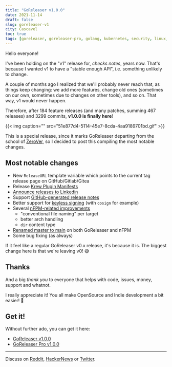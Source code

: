 ```yaml
---
title: "GoReleaser v1.0.0"
date: 2021-11-14
draft: false
slug: goreleaser-v1
city: Cascavel
toc: true
tags: [goreleaser, goreleaser-pro, golang, kubernetes, security, linux, github]
---
```


Hello everyone!

I've been holding on the "v1" release for, *checks notes*, years now. That's because I wanted v1 to have a "stable enough API", i.e. something unlikely to change.

A couple of months ago I realized that we'll probably never reach that, as things keep changing: we add more features, change old ones (sometimes on our own, sometimes due to changes on other tools), and so on. That way, v1 would never happen.

Therefore, after 184 feature releases (and many patches, summing 467 releases) and 3299 commits, **v1.0.0 is finally here**!

{{< img caption="" src="51e877d4-5114-45e7-8cda-4aa9189701bd.gif" >}}

This is a special release, since it marks GoReleaser departing from the school of [ZeroVer](https://0ver.org), so I decided to post this compiling the most notable changes.

## Most notable changes

- New `ReleaseURL` template variable which points to the current tag release page on GitHub/Gitlab/Gitea
- Release [Krew Plugin Manifests](https://goreleaser.com/customization/krew/)
- [Announce releases to Linkedin](https://goreleaser.com/customization/announce/linkedin/)
- Support [GitHub-generated release notes](https://goreleaser.com/customization/changelog/)
- Better support for [keyless signing](https://goreleaser.com/customization/sign/) (with `cosign` for example)
- Several [nFPM-related improvements](https://goreleaser.com/customization/nfpm/)
    - "conventional file naming" per target
    - better arch handling
    - `dir` content type
- [Renamed master to main](https://medium.com/idealo-tech-blog/inclusive-language-in-tech-82b19b34b7cf) on both GoReleaser and nFPM
- Some bug fixing (as always)

If it feel like a regular GoReleaser v0.x release, it's because it is. The biggest change here is that we're leaving v0! 😅

## Thanks

And a big *thank you* to everyone that helps with code, issues, money, support and whatnot.

I really appreciate it! You all make OpenSource and Indie development a bit easier! 💙

## Get it!

Without further ado, you can get it here:

- [GoReleaser v1.0.0](https://github.com/goreleaser/goreleaser/releases/tag/v1.0.0)
- [GoReleaser Pro v1.0.0](https://github.com/goreleaser/goreleaser-pro/releases/tag/v1.0.0-pro)

---

Discuss on [Reddit](https://www.reddit.com/r/golang/comments/qtuqpk/goreleaser_v100_is_out/), [HackerNews](https://news.ycombinator.com/item?id=29218801) or [Twitter](https://twitter.com/caarlos0/status/1459933083789058054).
